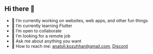 ## Hi there 👋

- 🔭 I’m currently working on websites, web apps, and other fun things
- 🌱 I’m currently learning Flutter
- 👯 I’m open to collaborate
- 🤔 I’m looking for a remote job
- 💬 Ask me about anything you want
- 📮 How to reach me: anatoli.kozuhhar@gmail.com, [Discord](https://discord.com/users/986510058571595777)

